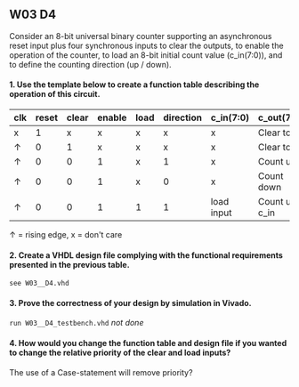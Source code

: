 ## W03 D4

Consider an 8-bit universal binary counter supporting an asynchronous reset input plus four synchronous inputs to clear the outputs, to enable the operation of the counter, to load an 8-bit initial count value (c_in(7:0)), and to define the counting direction (up / down).


#### 1. Use the template below to create a function table describing the operation of this circuit.

clk    | reset |clear  | enable | load   | direction | c_in(7:0)       | c_out(7:0)
------ |------ |------ | ------ | ------ | ------    | --------------- | ------ 
x      |1      | x     | x      | x      | x         | x               | Clear to 0
↑      |0      |1      | x      | x      | x         | x               | Clear to 0
↑      |0      |0      | 1      | x      | 1         | x               | Count up
↑      |0      |0      | 1      | x      | 0         | x               | Count down
↑      |0      |0      | 1      | 1      | 1         | load input      | Count up c_in



↑ = rising edge, x = don't care

#### 2. Create a VHDL design file complying with the functional requirements presented in the previous table.

```see W03__D4.vhd ```

#### 3. Prove the correctness of your design by simulation in Vivado.

``` run W03__D4_testbench.vhd ``` *not done*

#### 4. How would you change the function table and design file if you wanted to change the relative priority of the clear and load inputs?

The use of a Case-statement will remove priority?
